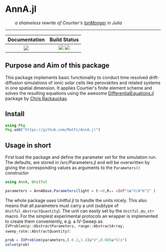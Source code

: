 # AnnA.jl
&nbsp; &nbsp; &nbsp; &nbsp; _a shameless rewrite of Courtier's [IonMonger](https://github.com/PerovskiteSCModelling/IonMonger) in Julia_
___

| **Documentation**          | **Build Status**        |
|:--------------------------:|:-----------------------:|
| [![][docs-dev-img]][docs-dev-url] | [![][ci-img]][ci-url] [![][codecov-img]][codecov-url]|

## Purpose and Aim of this package
This package implements basic functionality to conduct time resolved drift-diffusion simulations of ionic solar cells like perovskites and related systems in one spatial dimension. It applies Courtier's finite element scheme and solves the resulting equations using the awesome [DifferentialEquations.jl](https://github.com/JuliaDiffEq/DifferentialEquations.jl) package by [Chris Rackauckas](https://github.com/JuliaDiffEq/DifferentialEquations.jl/commits?author=ChrisRackauckas).

## Install
```julia
using Pkg
Pkg.add("https://github.com/MatFi/AnnA.jl")
```
## Usage in short
First load the package and define the parameter set for the simulation run.
The defaults, are stored in /src/Parameters.jl and will be overwritten by giving the corresponding values as arguments to the `Parameters()` constructor
```julia
using AnnA, Unitful

parameters = AnnABase.Parameters(light = t->0,Rₛₕ =Inf*1u"V/A*m^2" )
```
The whole package uses Unitful.jl to handle the units nicely. This also means that all parameters must carry a unit (subtype of `Unitful.AbstractQuantity`). The unit can easily set by the `Unitful.@u_str` macro.
For the simplest experimental protocols an wrapper is implemented to create them conveniently, e.g. a IV-Sweep as `IVProblem(p::AbstractParameters, range::AbstractArray, sweep_rate::AbstractQuantity)`:
```julia
prob = IVProblem(parameters,[-0.2,1.4]u"V",0.005u"V/s")
solve(prob)
```


[docs-dev-img]: https://img.shields.io/badge/docs-dev-blue.svg
[docs-dev-url]: https://matfi.github.io/AnnA.jl/dev/

[codecov-img]: https://codecov.io/gh/MatFi/AnnA.jl/branch/master/graph/badge.svg
[codecov-url]: https://codecov.io/gh/MatFi/AnnA.jl/
[ci-img]: https://github.com/MatFi/AnnA.jl/actions/workflows/CI.yml/badge.svg?branch=master
[ci-url]: https://github.com/MatFi/AnnA.jl/actions/workflows/CI.yml

[issues-url]: https://github.com/MatFi/AnnA.jl/issues
